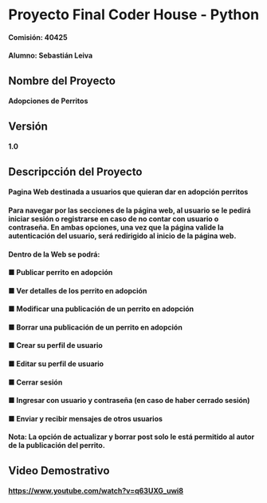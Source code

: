 # Proyecto Final Coder House - Python

#### Comisión: 40425
#### Alumno: Sebastián Leiva

## Nombre del Proyecto

#### Adopciones de Perritos

## Versión

#### 1.0

## Descripcción del Proyecto

#### Pagina Web destinada a usuarios que quieran dar en adopción perritos 
#### Para navegar por las secciones de la página web, al usuario se le pedirá iniciar sesión o registrarse en caso de no contar con usuario o contraseña. En ambas opciones, una vez que la página valide la autenticación del usuario, será redirigido al inicio de la página web.
#### Dentro de la Web se podrá:
#### ■ Publicar perrito en adopción
#### ■ Ver detalles de los perrito en adopción
#### ■ Modificar una publicación de un perrito en adopción
#### ■ Borrar una publicación de un perrito en adopción
#### ■ Crear su perfil de usuario
#### ■ Editar su perfil de usuario
#### ■ Cerrar sesión
#### ■ Ingresar con usuario y contraseña (en caso de haber cerrado sesión)
#### ■ Enviar y recibir mensajes de otros usuarios
#### Nota: La opción de actualizar y borrar post solo le está permitido al autor de la publicación del perrito.

## Video Demostrativo

#### https://www.youtube.com/watch?v=q63UXG_uwi8

